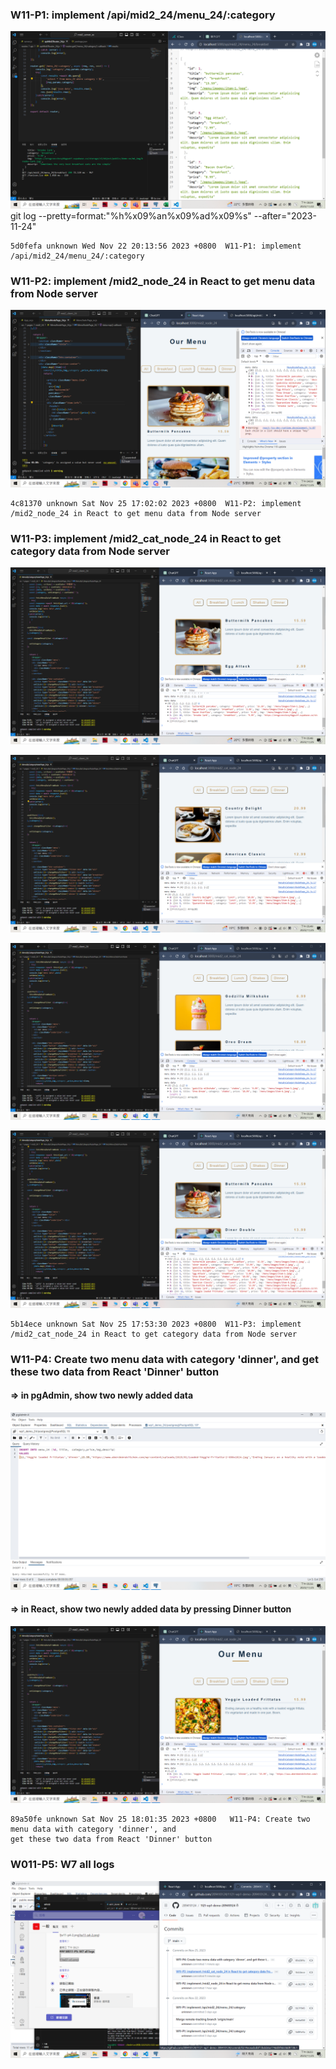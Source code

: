 ### W11-P1: implement /api/mid2_24/menu_24/:category
 
![](w11-p1.png)
 git log --pretty=format:"%h%x09%an%x09%ad%x09%s" --after="2023-11-24"

 ```
 5d0fefa unknown Wed Nov 22 20:13:56 2023 +0800  W11-P1: implement /api/mid2_24/menu_24/:category
 ```

 ### W11-P2: implement /mid2_node_24 in React to get menu data from Node server
 
![](w11-p2.png)
 
 ```
 4c81370 unknown Sat Nov 25 17:02:02 2023 +0800  W11-P2: implement /mid2_node_24 in React to get menu data from Node server
 ```

 ### W11-P3: implement /mid2_cat_node_24 in React to get category data from Node server
 
![](w11-p3-1.png)
 
![](w11-p3-2.png)
 
![](w11-p3-3.png)
 
![](w11-p3-4.png)
 

 ```
 5b14ece unknown Sat Nov 25 17:53:30 2023 +0800  W11-P3: implement /mid2_cat_node_24 in React to get category data from Node server
 ```

 ### W11-P4: Create two menu data with category 'dinner', and get these two data from React 'Dinner' button
 
#### => in pgAdmin, show two newly added data
![w11-p4-1.png](w11-p4-1.png)
 
#### => in React, show two newly added data by pressing Dinner button
 
![w11-p4-2.png](w11-p4-2.png)

```
89a50fe unknown Sat Nov 25 18:01:35 2023 +0800   W11-P4: Create two menu data with category 'dinner', and 
get these two data from React 'Dinner' button
```

### W011-P5: W7 all logs
 
![](w11-p5.png)